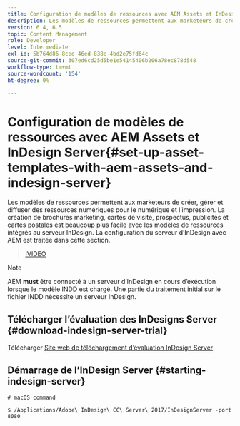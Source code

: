```yaml
---
title: Configuration de modèles de ressources avec AEM Assets et InDesign Server
description: Les modèles de ressources permettent aux marketeurs de créer, gérer et diffuser des ressources numériques pour le numérique et l’impression. La création de brochures marketing, cartes de visite, prospectus, publicités et cartes postales est beaucoup plus facile avec les modèles de ressources intégrés au serveur InDesign. La configuration du serveur d’InDesign avec AEM est traitée dans cette section.
version: 6.4, 6.5
topic: Content Management
role: Developer
level: Intermediate
exl-id: 5b764d86-8ced-46ed-838e-4bd2e75fd64c
source-git-commit: 307ed6cd25d5be1e54145406b206a78ec878d548
workflow-type: tm+mt
source-wordcount: '154'
ht-degree: 0%

---
```


# Configuration de modèles de ressources avec AEM Assets et InDesign Server{#set-up-asset-templates-with-aem-assets-and-indesign-server}

Les modèles de ressources permettent aux marketeurs de créer, gérer et diffuser des ressources numériques pour le numérique et l’impression. La création de brochures marketing, cartes de visite, prospectus, publicités et cartes postales est beaucoup plus facile avec les modèles de ressources intégrés au serveur InDesign. La configuration du serveur d’InDesign avec AEM est traitée dans cette section.

>[!VIDEO](https://video.tv.adobe.com/v/17069/?quality=9&learn=on)

>[!NOTE]
>
>AEM **must** être connecté à un serveur d’InDesign en cours d’exécution lorsque le modèle INDD est chargé. Une partie du traitement initial sur le fichier INDD nécessite un serveur InDesign.

## Télécharger l’évaluation des InDesigns Server {#download-indesign-server-trial}

Télécharger [Site web de téléchargement d’évaluation InDesign Server](https://www.adobeprerelease.com/)

## Démarrage de l’InDesign Server {#starting-indesign-server}

```shell
# macOS command

$ /Applications/Adobe\ InDesign\ CC\ Server\ 2017/InDesignServer -port 8080
```
